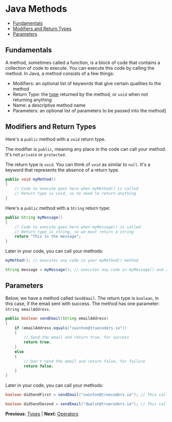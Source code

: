 # Java Methods

* [Fundamentals](#fundamentals)
* [Modifiers and Return Types](#modifiers-and-return-types)
* [Parameters](#parameters)

## Fundamentals

A method, sometimes called a function, is a block of code that contains a collection of code to execute. You can execute this code by calling the method. In Java, a method consists of a few things:

* Modifiers: an optional list of keywords that give certain qualities to the method
* Return Type: the [type](types.markdown) returned by the method, or `void` when not returning anything
* Name: a descriptive method name
* Parameters: an optional list of parameters to be passed into the method]

## Modifiers and Return Types

Here's a `public` method with a `void` return type.

The modifier is `public`, meaning any place in the code can call your method. It's not `private` or `protected`.

The return type is `void`. You can think of `void` as similar to `null`. It's a keyword that represents the absence of a return type.

```java
public void myMethod()
{
    // Code to execute goes here when myMethod() is called
    // Return type is void, so no need to return anything
}
```

Here's a `public` method with a `String` return type:

```java
public String myMessage()
{
    // Code to execute goes here when myMessage() is called
    // Return type is string, so we must return a string
    return "This is the message";
}
```

Later in your code, you can call your methods:

```java
myMethod(); // executes any code in your myMethod() method

String message = myMessage(); // executes any code in myMessage() and returns a String
```

## Parameters

Below, we have a method called `SendEmail`. The return type is `boolean`, in this case, if the email sent with success. The method has one parameter: `String emailAddress`.

```java
public boolean sendEmail(String emailAddress)
{
    if (emailAddress.equals("cwinton@truecoders.io"))
    {
        // Send the email and return true, for success
        return true;
    }
    else
    {
        // Don't send the email and return false, for failure
        return false;
    }
}
```

Later in your code, you can call your methods:

```java
boolean didSendFirst = sendEmail("cwinton@truecoders.io"); // This call will return true

boolean didSendSecond = sendEmail("dwalsh@truecoders.io"); // This call will return false
```

**Previous:** [Types](types.markdown) |
**Next:** [Operators](operators.markdown)
